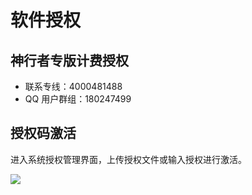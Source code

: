 # 软件授权


## 神行者专版计费授权

- 联系专线：4000481488
- QQ 用户群组：180247499


## 授权码激活

进入系统授权管理界面，上传授权文件或输入授权进行激活。

![](http://static.toughcloud.net/toughsms/tc_20180517194353_32.png)


